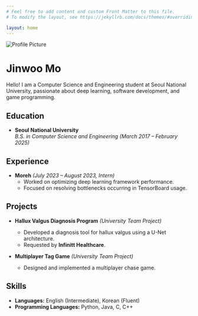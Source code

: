 ```yaml
---
# Feel free to add content and custom Front Matter to this file.
# To modify the layout, see https://jekyllrb.com/docs/themes/#overriding-theme-defaults

layout: home
---
```


<img src="{{ '/assets/profile.jpeg' | relative_url }}" class="profile-pic" alt="Profile Picture">
<link rel="stylesheet" href="{{ site.baseurl }}/assets/style.css">
<h1 class="profile-name">Jinwoo Mo</h1>

Hello! I am a Computer Science and Engineering student at Seoul National University, passionate about deep learning, software development, and game programming.

## Education
- **Seoul National University**  
  *B.S. in Computer Science and Engineering (March 2017 – February 2025)*

## Experience
- **Moreh** *(July 2023 – August 2023, Intern)*  
  - Worked on optimizing deep learning framework performance.
  - Focused on resolving bottlenecks occurring in TensorBoard usage.

## Projects
- **Hallux Valgus Diagnosis Program** *(University Team Project)*  
  - Developed a diagnosis tool for hallux valgus using a U-Net architecture.
  - Requested by **Infinitt Healthcare**.

- **Multiplayer Tag Game** *(University Team Project)*  
  - Designed and implemented a multiplayer chase game.

## Skills
- **Languages:** English (Intermediate), Korean (Fluent)
- **Programming Languages:** Python, Java, C, C++
